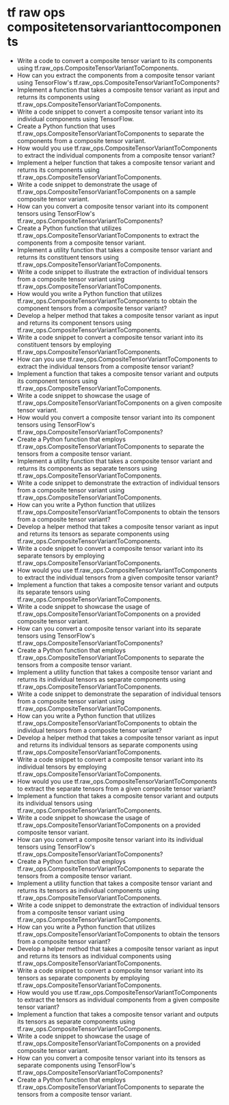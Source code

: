 # tf raw ops compositetensorvarianttocomponents

- Write a code to convert a composite tensor variant to its components using tf.raw_ops.CompositeTensorVariantToComponents.
- How can you extract the components from a composite tensor variant using TensorFlow's tf.raw_ops.CompositeTensorVariantToComponents?
- Implement a function that takes a composite tensor variant as input and returns its components using tf.raw_ops.CompositeTensorVariantToComponents.
- Write a code snippet to convert a composite tensor variant into its individual components using TensorFlow.
- Create a Python function that uses tf.raw_ops.CompositeTensorVariantToComponents to separate the components from a composite tensor variant.
- How would you use tf.raw_ops.CompositeTensorVariantToComponents to extract the individual components from a composite tensor variant?
- Implement a helper function that takes a composite tensor variant and returns its components using tf.raw_ops.CompositeTensorVariantToComponents.
- Write a code snippet to demonstrate the usage of tf.raw_ops.CompositeTensorVariantToComponents on a sample composite tensor variant.
- How can you convert a composite tensor variant into its component tensors using TensorFlow's tf.raw_ops.CompositeTensorVariantToComponents?
- Create a Python function that utilizes tf.raw_ops.CompositeTensorVariantToComponents to extract the components from a composite tensor variant.
- Implement a utility function that takes a composite tensor variant and returns its constituent tensors using tf.raw_ops.CompositeTensorVariantToComponents.
- Write a code snippet to illustrate the extraction of individual tensors from a composite tensor variant using tf.raw_ops.CompositeTensorVariantToComponents.
- How would you write a Python function that utilizes tf.raw_ops.CompositeTensorVariantToComponents to obtain the component tensors from a composite tensor variant?
- Develop a helper method that takes a composite tensor variant as input and returns its component tensors using tf.raw_ops.CompositeTensorVariantToComponents.
- Write a code snippet to convert a composite tensor variant into its constituent tensors by employing tf.raw_ops.CompositeTensorVariantToComponents.
- How can you use tf.raw_ops.CompositeTensorVariantToComponents to extract the individual tensors from a composite tensor variant?
- Implement a function that takes a composite tensor variant and outputs its component tensors using tf.raw_ops.CompositeTensorVariantToComponents.
- Write a code snippet to showcase the usage of tf.raw_ops.CompositeTensorVariantToComponents on a given composite tensor variant.
- How would you convert a composite tensor variant into its component tensors using TensorFlow's tf.raw_ops.CompositeTensorVariantToComponents?
- Create a Python function that employs tf.raw_ops.CompositeTensorVariantToComponents to separate the tensors from a composite tensor variant.
- Implement a utility function that takes a composite tensor variant and returns its components as separate tensors using tf.raw_ops.CompositeTensorVariantToComponents.
- Write a code snippet to demonstrate the extraction of individual tensors from a composite tensor variant using tf.raw_ops.CompositeTensorVariantToComponents.
- How can you write a Python function that utilizes tf.raw_ops.CompositeTensorVariantToComponents to obtain the tensors from a composite tensor variant?
- Develop a helper method that takes a composite tensor variant as input and returns its tensors as separate components using tf.raw_ops.CompositeTensorVariantToComponents.
- Write a code snippet to convert a composite tensor variant into its separate tensors by employing tf.raw_ops.CompositeTensorVariantToComponents.
- How would you use tf.raw_ops.CompositeTensorVariantToComponents to extract the individual tensors from a given composite tensor variant?
- Implement a function that takes a composite tensor variant and outputs its separate tensors using tf.raw_ops.CompositeTensorVariantToComponents.
- Write a code snippet to showcase the usage of tf.raw_ops.CompositeTensorVariantToComponents on a provided composite tensor variant.
- How can you convert a composite tensor variant into its separate tensors using TensorFlow's tf.raw_ops.CompositeTensorVariantToComponents?
- Create a Python function that employs tf.raw_ops.CompositeTensorVariantToComponents to separate the tensors from a composite tensor variant.
- Implement a utility function that takes a composite tensor variant and returns its individual tensors as separate components using tf.raw_ops.CompositeTensorVariantToComponents.
- Write a code snippet to demonstrate the separation of individual tensors from a composite tensor variant using tf.raw_ops.CompositeTensorVariantToComponents.
- How can you write a Python function that utilizes tf.raw_ops.CompositeTensorVariantToComponents to obtain the individual tensors from a composite tensor variant?
- Develop a helper method that takes a composite tensor variant as input and returns its individual tensors as separate components using tf.raw_ops.CompositeTensorVariantToComponents.
- Write a code snippet to convert a composite tensor variant into its individual tensors by employing tf.raw_ops.CompositeTensorVariantToComponents.
- How would you use tf.raw_ops.CompositeTensorVariantToComponents to extract the separate tensors from a given composite tensor variant?
- Implement a function that takes a composite tensor variant and outputs its individual tensors using tf.raw_ops.CompositeTensorVariantToComponents.
- Write a code snippet to showcase the usage of tf.raw_ops.CompositeTensorVariantToComponents on a provided composite tensor variant.
- How can you convert a composite tensor variant into its individual tensors using TensorFlow's tf.raw_ops.CompositeTensorVariantToComponents?
- Create a Python function that employs tf.raw_ops.CompositeTensorVariantToComponents to separate the tensors from a composite tensor variant.
- Implement a utility function that takes a composite tensor variant and returns its tensors as individual components using tf.raw_ops.CompositeTensorVariantToComponents.
- Write a code snippet to demonstrate the extraction of individual tensors from a composite tensor variant using tf.raw_ops.CompositeTensorVariantToComponents.
- How can you write a Python function that utilizes tf.raw_ops.CompositeTensorVariantToComponents to obtain the tensors from a composite tensor variant?
- Develop a helper method that takes a composite tensor variant as input and returns its tensors as individual components using tf.raw_ops.CompositeTensorVariantToComponents.
- Write a code snippet to convert a composite tensor variant into its tensors as separate components by employing tf.raw_ops.CompositeTensorVariantToComponents.
- How would you use tf.raw_ops.CompositeTensorVariantToComponents to extract the tensors as individual components from a given composite tensor variant?
- Implement a function that takes a composite tensor variant and outputs its tensors as separate components using tf.raw_ops.CompositeTensorVariantToComponents.
- Write a code snippet to showcase the usage of tf.raw_ops.CompositeTensorVariantToComponents on a provided composite tensor variant.
- How can you convert a composite tensor variant into its tensors as separate components using TensorFlow's tf.raw_ops.CompositeTensorVariantToComponents?
- Create a Python function that employs tf.raw_ops.CompositeTensorVariantToComponents to separate the tensors from a composite tensor variant.